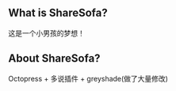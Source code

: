 

## What is ShareSofa?

这是一个小男孩的梦想！




## About ShareSofa?

Octopress + 多说插件 + greyshade(做了大量修改)

